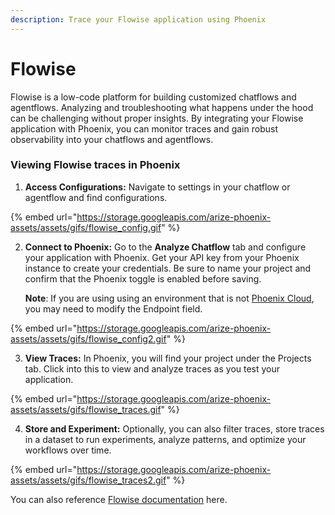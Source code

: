 ```yaml
---
description: Trace your Flowise application using Phoenix
---
```


# Flowise

Flowise is a low-code platform for building customized chatflows and agentflows. Analyzing and troubleshooting what happens under the hood can be challenging without proper insights. By integrating your Flowise application with Phoenix, you can monitor traces and gain robust observability into your chatflows and agentflows.&#x20;

### Viewing Flowise traces in Phoenix&#x20;

1. **Access Configurations:** Navigate to settings in your chatflow or agentflow and find configurations.

{% embed url="https://storage.googleapis.com/arize-phoenix-assets/assets/gifs/flowise_config.gif" %}

2.  **Connect to Phoenix:** Go to the **Analyze Chatflow** tab and configure your application with Phoenix. Get your API key from your Phoenix instance to create your credentials. Be sure to name your project and confirm that the Phoenix toggle is enabled before saving.&#x20;

    **Note**: If you are using using an environment that is not [Phoenix Cloud](https://docs.arize.com/phoenix/environments), you may need to modify the Endpoint field.&#x20;

{% embed url="https://storage.googleapis.com/arize-phoenix-assets/assets/gifs/flowise_config2.gif" %}

3. **View Traces:** In Phoenix, you will find your project under the Projects tab. Click into this to view and analyze traces as you test your application.

{% embed url="https://storage.googleapis.com/arize-phoenix-assets/assets/gifs/flowise_traces.gif" %}

4. **Store and Experiment:** Optionally, you can also filter traces, store traces in a dataset to run experiments, analyze patterns, and optimize your workflows over time.

{% embed url="https://storage.googleapis.com/arize-phoenix-assets/assets/gifs/flowise_traces2.gif" %}

You can also reference [Flowise documentation](https://docs.flowiseai.com/using-flowise/analytics/phoenix) here.&#x20;
